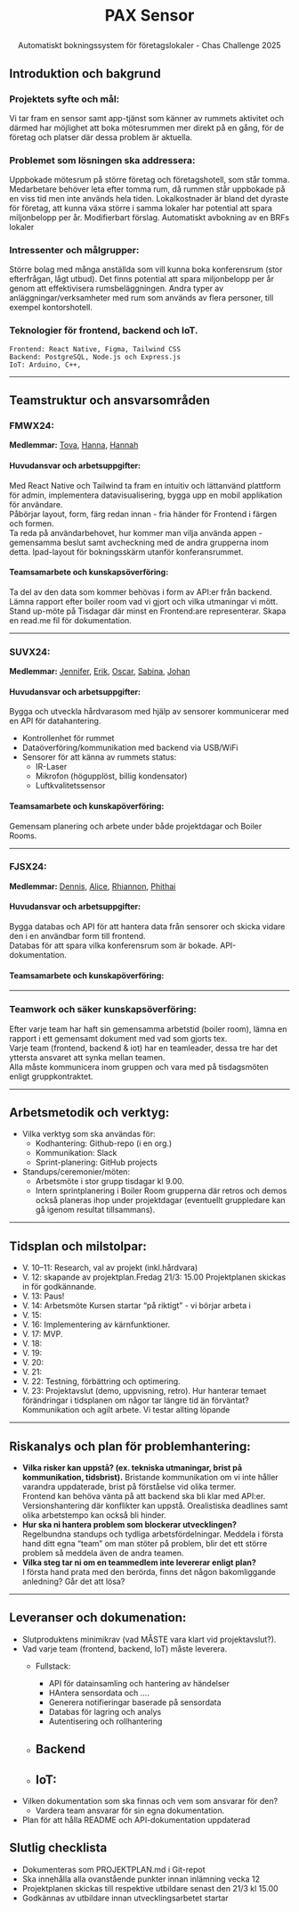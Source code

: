 # <p align = "center"> PAX Sensor 
<p align = "center"> Automatiskt bokningssystem för företagslokaler - Chas Challenge 2025  </p> 
      
## **Introduktion och bakgrund**  
### Projektets syfte och mål:
Vi tar fram en sensor samt app-tjänst som känner av rummets aktivitet och därmed har möjlighet att boka mötesrummen mer direkt på en gång, för de företag och platser där dessa problem är aktuella.  

### Problemet som lösningen ska addressera:
  Uppbokade mötesrum på större företag och företagshotell, som står tomma.
Medarbetare behöver leta efter tomma rum, då rummen står uppbokade på en viss tid men inte används hela tiden.
Lokalkostnader är bland det dyraste för företag, att kunna växa större i samma lokaler har potential att spara miljonbelopp per år. 
Modifierbart förslag. Automatiskt avbokning av en BRFs lokaler

### Intressenter och målgrupper:  
Större bolag med många anställda som vill kunna boka konferensrum (stor efterfrågan, lågt utbud). 
Det finns potential att spara miljonbelopp per år genom att effektivisera rumsbeläggningen.
Andra typer av anläggningar/verksamheter med rum som används av flera personer, till exempel kontorshotell.

### Teknologier för frontend, backend och IoT.  
    Frontend: React Native, Figma, Tailwind CSS  
    Backend: PostgreSQL, Node.js och Express.js   
    IoT: Arduino, C++,
___

## Teamstruktur och ansvarsområden  
### FMWX24:      
**Medlemmar:** [Tova](https://github.com/tovaalicia), [Hanna](https://github.com/HannaKindholm), [Hannah](https://github.com/HannahVrou)            
#### **Huvudansvar och arbetsuppgifter:**  
Med React Native och Tailwind ta fram en intuitiv och lättanvänd plattform för admin, implementera datavisualisering, bygga upp en mobil applikation för användare.   
Påbörjar layout, form, färg redan innan - fria händer för Frontend i färgen och formen.   
Ta reda på användarbehovet, hur kommer man vilja använda appen - gemensamma beslut samt avcheckning med de andra grupperna inom detta.
Ipad-layout för bokningsskärm utanför konferansrummet.
#### **Teamsamarbete och kunskapsöverföring:**  
Ta del av den data som kommer behövas i form av API:er från backend. Lämna rapport efter boiler room vad vi gjort och vilka utmaningar vi mött. Stand up-möte på Tisdagar där minst en Frontend:are representerar. Skapa en read.me fil för dokumentation. 
___
### SUVX24:      
**Medlemmar:** [Jennifer](https://github.com/simbachu), [Erik](https://github.com/erikdsp), [Oscar](https://github.com/NewNamesAreHard), [Sabina](https://github.com/binasime), [Johan](https://github.com/bubba-94)            
#### **Huvudansvar och arbetsuppgifter:**  
Bygga och utveckla hårdvarasom med hjälp av sensorer kommunicerar med en API för datahantering.  
- Kontrollenhet för rummet
- Dataöverföring/kommunikation med backend via USB/WiFi
- Sensorer för att känna av rummets status:
  - IR-Laser
  - Mikrofon (högupplöst, billig kondensator)
  - Luftkvalitetssensor
#### **Teamsamarbete och kunskapöverföring:**  
Gemensam planering och arbete under både projektdagar och Boiler Rooms.  
___   

### FJSX24:      
**Medlemmar:** [Dennis](https://github.com/TheUnseenBug), [Alice](https://github.com/alicegmn), [Rhiannon](https://github.com/Rhibro), [Phithai]()       
#### **Huvudansvar och arbetsuppgifter:**   
Bygga databas och API för att hantera data från sensorer och skicka vidare den i en användbar form till frontend.  
Databas för att spara vilka konferensrum som är bokade. API-dokumentation.

#### **Teamsamarbete och kunskapöverföring:**  

___

### Teamwork och säker kunskapsöverföring:  
Efter varje team har haft sin gemensamma arbetstid (boiler room), lämna en rapport i ett gemensamt dokument med vad som gjorts tex.  
Varje team (frontend, backend & iot) har en teamleader, dessa tre har det yttersta ansvaret att synka mellan teamen.  
Alla måste kommunicera inom gruppen och vara med på tisdagsmöten enligt gruppkontraktet.
___  

## Arbetsmetodik och verktyg:  
- Vilka verktyg som ska användas för:
  - Kodhantering: Github-repo (i en org.)
  - Kommunikation: Slack
  - Sprint-planering: GitHub projects
- Standups/ceremonier/möten:
  - Arbetsmöte i stor grupp tisdagar kl 9.00.
  - Intern sprintplanering i Boiler Room grupperna där retros och demos också planeras ihop under projektdagar (eventuellt gruppledare kan gå igenom resultat tillsammans).

___  

## Tidsplan och milstolpar:  
- V. 10–11: Research, val av projekt (inkl.hårdvara)
- V. 12: skapande av projektplan.Fredag 21/3: 15.00 Projektplanen skickas in för godkännande.
- V. 13: Paus!
- V. 14: Arbetsmöte Kursen startar “på riktigt” - vi börjar arbeta i
- V. 15:
- V. 16: Implementering av kärnfunktioner.
- V. 17: MVP.
- V. 18:
- V. 19:
- V. 20:
- V. 21:
- V. 22: Testning, förbättring och optimering.
- V. 23: Projektavslut (demo, uppvisning, retro).
Hur hanterar temaet förändringar i tidsplanen om någor tar längre tid än förväntat?
Kommunikation och agilt arbete. Vi testar allting löpande
______

## Riskanalys och plan för problemhantering: 
- **Vilka risker kan uppstå? (ex. tekniska utmaningar, brist på kommunikation, tidsbrist).**
  Bristande kommunikation om vi inte håller varandra uppdaterade, brist på förståelse vid olika termer.   
  Frontend kan behöva vänta på att backend ska bli klar med API:er.   
  Versionshantering där konflikter kan uppstå. Orealistiska deadlines samt olika arbetstempo kan också bli hinder.
- **Hur ska ni hantera problem som blockerar utvecklingen?**  
  Regelbundna standups och tydliga arbetsfördelningar. 
  Meddela i första hand ditt egna “team” om man stöter på problem, blir det ett större problem så meddela även de andra teamen.  
- **Vilka steg tar ni om en teammedlem inte levererar enligt plan?**  
  I första hand prata med den berörda, finns det någon bakomliggande anledning? Går det att lösa? 
____

## Leveranser och dokumenation:  
- Slutproduktens minimikrav (vad MÅSTE vara klart vid projektavslut?).
- Vad varje team (frontend, backend, IoT) måste leverera.
  - Fullstack:
    - API för datainsamling och hantering av händelser
    - HAntera sensordata och ....
    - Generera notifieringar baserade på sensordata
    - Databas för lagring och analys
    - Autentisering och rollhantering
      
  - Backend
    -

  - IoT:
    - 
- Vilken dokumentation som ska finnas och vem som ansvarar för den?
  - Vardera team ansvarar för sin egna dokumentation.
- Plan för att hålla README och API-dokumentation uppdaterad

## Slutlig checklista 
  - Dokumenteras som PROJEKTPLAN.md i Git-repot
  - Ska innehålla alla ovanstående punkter innan inlämning vecka 12
  - Projektplanen skickas till respektive utbildare senast den 21/3 kl 15.00
  - Godkännas av utbildare innan utvecklingsarbetet startar






